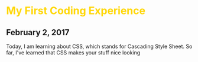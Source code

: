 <style>
.gold-text {color: gold;}
</style>
<h1 class="gold-text">My First Coding Experience</h1>
<h2> February 2, 2017</h2>
<p>Today, I am learning about CSS, which stands for Cascading Style Sheet. So far, I've learned that CSS makes your stuff nice looking</p>
